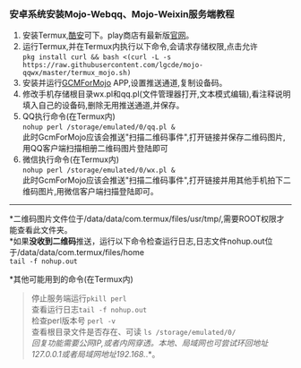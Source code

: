 ### 安卓系统安装Mojo-Webqq、Mojo-Weixin服务端教程  

1. 安装Termux,[酷安](https://www.coolapk.com/apk/com.termux)可下。play商店有最新版[官网](https://termux.com/)。  
2. 运行Termux,并在Termux内执行以下命令,会请求存储权限,点击允许  
`pkg install curl && bash <(curl -L -s https://raw.githubusercontent.com/lgcde/mojo-qqwx/master/termux_mojo.sh)`  
3. 安装并运行[GCMForMojo](https://www.coolapk.com/apk/com.swjtu.gcmformojo) APP,设置推送通道,复制设备码。
4. 修改手机存储根目录wx.pl和qq.pl(文件管理器打开,文本模式编辑),看注释说明填入自己的设备码,删除无用推送通道,并保存。  
5. QQ执行命令(在Termux内)  
`nohup perl /storage/emulated/0/qq.pl &`  
此时GcmForMojo应该会推送"扫描二维码事件",打开链接并保存二维码图片,用QQ客户端扫描相册二维码图片登陆即可  
6. 微信执行命令(在Termux内)  
`nohup perl /storage/emulated/0/wx.pl &`  
此时GcmForMojo应该会推送"扫描二维码事件",打开链接并用其他手机拍下二维码图片,用微信客户端扫描登陆即可。  

---
*二维码图片文件位于/data/data/com.termux/files/usr/tmp/,需要ROOT权限才能查看此文件夹。  
*如果**没收到二维码**推送，运行以下命令检查运行日志,日志文件nohup.out位于/data/data/com.termux/files/home  
``tail -f nohup.out``  

*其他可能用到的命令(在Termux内)  
 >停止服务端运行``pkill perl``  
 >查看运行日志``tail -f nohup.out``  
 >检查perl版本号 ``perl -v``  
 >查看根目录文件是否存在、可读 ``ls /storage/emulated/0/``  
*回复功能需要公网IP,或者内网穿透。本地、局域网也可尝试环回地址127.0.0.1或者局域网地址192.168.*.*。
